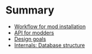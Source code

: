 # Summary

- [Workflow for mod installation](workflow.md)
- [API for modders](lua.md)
- [Design goals](design.md)
- [Internals: Database structure](database.md)
